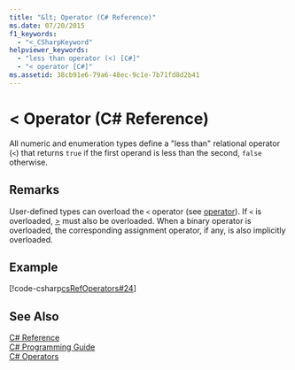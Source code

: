 ```yaml
---
title: "&lt; Operator (C# Reference)"
ms.date: 07/20/2015
f1_keywords: 
  - "<_CSharpKeyword"
helpviewer_keywords: 
  - "less than operator (<) [C#]"
  - "< operator [C#]"
ms.assetid: 38cb91e6-79a6-48ec-9c1e-7b71fd8d2b41
---
```

# &lt; Operator (C# Reference)
All numeric and enumeration types define a "less than" relational operator (`<`) that returns `true` if the first operand is less than the second, `false` otherwise.  
  
## Remarks  
 User-defined types can overload the `<` operator (see [operator](../../../csharp/language-reference/keywords/operator.md)). If `<` is overloaded, [>](../../../csharp/language-reference/operators/greater-than-operator.md) must also be overloaded. When a binary operator is overloaded, the corresponding assignment operator, if any, is also implicitly overloaded.  
  
## Example  
 [!code-csharp[csRefOperators#24](../../../csharp/language-reference/operators/codesnippet/CSharp/less-than-operator_1.cs)]  
  
## See Also  
 [C# Reference](../../../csharp/language-reference/index.md)  
 [C# Programming Guide](../../../csharp/programming-guide/index.md)  
 [C# Operators](../../../csharp/language-reference/operators/index.md)
